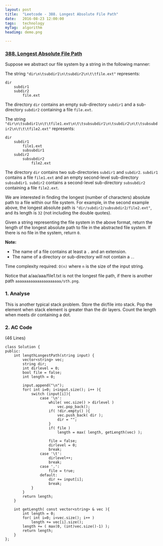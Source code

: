 ```yaml
---
layout: post
title:  "Leetcode - 388. Longest Absolute File Path"
date:   2016-08-23 12:00:00
tags:	technology
myTag:	algorithm
headimg: demo.png

---
```


### [388. Longest Absolute File Path](https://leetcode.com/problems/longest-absolute-file-path/)


Suppose we abstract our file system by a string in the following manner:

The string `"dir\n\tsubdir1\n\tsubdir2\n\t\tfile.ext"` represents:

	dir
	    subdir1
	    subdir2
	        file.ext

The directory `dir` contains an empty sub-directory `subdir1` and a sub-directory `subdir2` containing a file `file.ext`.

The string `"dir\n\tsubdir1\n\t\tfile1.ext\n\t\tsubsubdir1\n\tsubdir2\n\t\tsubsubdir2\n\t\t\tfile2.ext"` represents:

	dir
	    subdir1
	        file1.ext
	        subsubdir1
	    subdir2
	        subsubdir2
	            file2.ext

The directory `dir` contains two sub-directories `subdir1` and `subdir2`. `subdir1` contains a file `file1.ext` and an empty second-level sub-directory `subsubdir1`. `subdir2` contains a second-level sub-directory `subsubdir2` containing a file `file2.ext`.

We are interested in finding the longest (number of characters) absolute path to a file within our file system. For example, in the second example above, the longest absolute path is `"dir/subdir2/subsubdir2/file2.ext"`, and its length is `32` (not including the double quotes).

Given a string representing the file system in the above format, return the length of the longest absolute path to file in the abstracted file system. If there is no file in the system, return `0`.

**Note:**

+ The name of a file contains at least a `.` and an extension.
+ The name of a directory or sub-directory will not contain a `.`.

Time complexity required: `O(n)` where `n` is the size of the input string.

Notice that a/aa/aaa/file1.txt is not the longest file path, if there is another path `aaaaaaaaaaaaaaaaaaaaa/sth.png`.

### 1. Analyse

This is another typical stack problem. Store the dir/file into stack. Pop the element when stack element is greater than the dir layers. Count the length when meets dir containing a dot. 

### 2. AC Code

(46 Lines)

	class Solution {
	public:
	    int lengthLongestPath(string input) {
	        vector<string> vec;
	        string dir;
	        int dirlevel = 0;
	        bool file = false;
	        int length = 0;
	
	        input.append("\n");
	        for( int i=0; i<input.size(); i++ ){
	            switch (input[i]){
	                case '\n':
	                    while( vec.size() > dirlevel )
	                        vec.pop_back();
	                    if( !dir.empty() ){
	                        vec.push_back( dir );
	                        dir = "";
	                    }
	                    if( file )
	                        length = max( length, getLength(vec) );
	
	                    file = false;
	                    dirlevel = 0;
	                    break;
	                case '\t':
	                    dirlevel++;
	                    break;
	                case '.':
	                    file = true;
	                default:
	                    dir += input[i];
	                    break;
	            }
	        }
	        return length;
	    }
	
	    int getLength( const vector<string> & vec ){
	        int length = 0;
	        for( int i=0; i<vec.size(); i++ )
	            length += vec[i].size();
	        length += ( max(0, (int)vec.size()-1) );
	        return length;
	    }
	};
